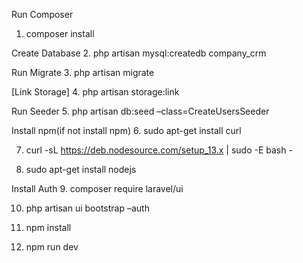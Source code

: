 Run Composer
1. composer install

Create Database
2. php artisan mysql:createdb company_crm


Run Migrate
3. php artisan migrate

[Link Storage]
4. php artisan storage:link

Run Seeder
5. php artisan db:seed –class=CreateUsersSeeder


Install npm(if not install npm)
6. sudo apt-get install curl

7. curl -sL https://deb.nodesource.com/setup_13.x | sudo -E bash -

8. sudo apt-get install nodejs


Install Auth
9. composer require laravel/ui

10. php artisan ui bootstrap –auth

11. npm install

12. npm run dev




